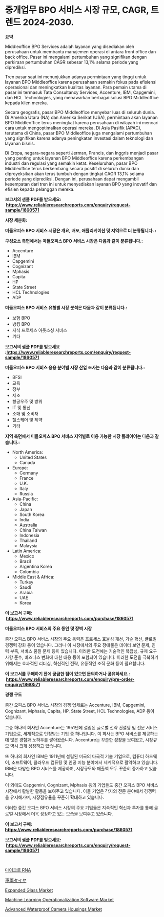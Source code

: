 <p><h1>중개업무 BPO 서비스 시장 규모, CAGR, 트렌드 2024-2030.</h1></p><p><strong>요약</strong></p>
<p><p>Middleoffice BPO Services adalah layanan yang disediakan oleh perusahaan untuk membantu manajemen operasi di antara front office dan back office. Pasar ini mengalami pertumbuhan yang signifikan dengan perkiraan pertumbuhan CAGR sebesar 13,1% selama periode yang diprediksi.</p><p>Tren pasar saat ini menunjukkan adanya permintaan yang tinggi untuk layanan BPO Middleoffice karena perusahaan semakin fokus pada efisiensi operasional dan meningkatkan kualitas layanan. Para pemain utama di pasar ini termasuk Tata Consultancy Services, Accenture, IBM, Capgemini, dan HCL Technologies, yang menawarkan berbagai solusi BPO Middleoffice kepada klien mereka.</p><p>Secara geografis, pasar BPO Middleoffice menyebar luas di seluruh dunia. Di Amerika Utara (NA) dan Amerika Serikat (USA), permintaan akan layanan BPO Middleoffice terus meningkat karena perusahaan di wilayah ini mencari cara untuk mengoptimalkan operasi mereka. Di Asia Pasifik (APAC), terutama di China, pasar BPO Middleoffice juga mengalami pertumbuhan yang signifikan karena adanya peningkatan investasi dalam teknologi dan layanan bisnis.</p><p>Di Eropa, negara-negara seperti Jerman, Prancis, dan Inggris menjadi pasar yang penting untuk layanan BPO Middleoffice karena perkembangan industri dan regulasi yang semakin ketat. Keseluruhan, pasar BPO Middleoffice terus berkembang secara positif di seluruh dunia dan diproyeksikan akan terus tumbuh dengan tingkat CAGR 13,1% selama periode yang diprediksi. Dengan ini, perusahaan dapat mengambil kesempatan dari tren ini untuk menyediakan layanan BPO yang inovatif dan efisien kepada pelanggan mereka.</p></p>
<p><strong>보고서의 샘플 PDF를 받으세요: &nbsp;<a href="https://www.reliableresearchreports.com/enquiry/request-sample/1860571">https://www.reliableresearchreports.com/enquiry/request-sample/1860571</a></strong></p>
<p><strong>시장 세분화:</strong></p>
<p><strong> 미들오피스 BPO 서비스 시장은 개요, 배포, 애플리케이션 및 지역으로 더 분류됩니다. :</strong></p>
<p><strong>구성요소 측면에서는 미들오피스 BPO 서비스 시장은 다음과 같이 분류됩니다.:</strong></p>
<p><ul><li>Accenture</li><li>IBM</li><li>Capgemini</li><li>Cognizant</li><li>Mphasis</li><li>Capita</li><li>HP</li><li>State Street</li><li>HCL Technologies</li><li>ADP</li></ul></p>
<p><strong> 미들오피스 BPO 서비스 유형별 시장 분석은 다음과 같이 분류됩니다.:</strong></p>
<p><ul><li>보험 BPO</li><li>뱅킹 BPO</li><li>지식 프로세스 아웃소싱 서비스</li><li>기타</li></ul></p>
<p><strong>보고서의 샘플 PDF를 받으세요 :<a href="https://www.reliableresearchreports.com/enquiry/request-sample/1860571">https://www.reliableresearchreports.com/enquiry/request-sample/1860571</a></strong></p>
<p><strong> 미들오피스 BPO 서비스 응용 분야별 시장 산업 조사는 다음과 같이 분류됩니다.:</strong></p>
<p><ul><li>BFSI</li><li>교육</li><li>정부</li><li>제조</li><li>항공우주 및 방위</li><li>IT 및 통신</li><li>소매 및 소비재</li><li>헬스케어 및 제약</li><li>기타</li></ul></p>
<p><strong>지역 측면에서 미들오피스 BPO 서비스 지역별로 이용 가능한 시장 플레이어는 다음과 같습니다.:</strong></p>
<p><ul>
    <li>
        North America:
        <ul>
            <li>United States</li>
            <li>Canada</li>
        </ul>
    </li>
    <li>
        Europe:
        <ul>
            <li>Germany</li>
            <li>France</li>
            <li>U.K.</li>
            <li>Italy</li>
            <li>Russia</li>
        </ul>
    </li>
    <li>
        Asia-Pacific:
        <ul>
            <li>China</li>
            <li>Japan</li>
            <li>South Korea</li>
            <li>India</li>
            <li>Australia</li>
            <li>China Taiwan</li>
            <li>Indonesia</li>
            <li>Thailand</li>
            <li>Malaysia</li>
        </ul>
    </li>
    <li>
        Latin America:
        <ul>
            <li>Mexico</li>
            <li>Brazil</li>
            <li>Argentina Korea</li>
            <li>Colombia</li>
        </ul>
    </li>
    <li>
        Middle East & Africa:
        <ul>
            <li>Turkey</li>
            <li>Saudi</li>
            <li>Arabia</li>
            <li>UAE</li>
            <li>Korea</li>
        </ul>
    </li>
    </ul></p>
<p><strong>이 보고서 구매: &nbsp;<a href="https://www.reliableresearchreports.com/purchase/1860571">https://www.reliableresearchreports.com/purchase/1860571</a></strong></p>
<p><strong>미들오피스 BPO 서비스의 주요 동인 및 장벽 시장</strong></p>
<p><p>중간 오피스 BPO 서비스 시장의 주요 동력은 프로세스 효율성 개선, 기술 혁신, 글로벌 경쟁력 강화 등이 있습니다. 그러나 이 시장에서의 주요 장애물은 데이터 보안 문제, 인력 부족, 서비스 품질 문제 등이 있습니다. 이러한 도전에는 기술적인 복잡성, 규제 요구 사항 준수, 비즈니스 변화에 대한 대응 등이 포함되어 있습니다. 이러한 도전을 극복하기 위해서는 효과적인 리더십, 혁신적인 전략, 유동적인 조직 문화 등이 필요합니다.</p></p>
<p><strong>이 보고서를 구매하기 전에 궁금한 점이 있으면 문의하거나 공유하세요.: &nbsp;<a href="https://www.reliableresearchreports.com/enquiry/pre-order-enquiry/1860571">https://www.reliableresearchreports.com/enquiry/pre-order-enquiry/1860571</a></strong></p>
<p><strong>경쟁 구도</strong></p>
<p><p>중간 오피스 BPO 서비스 시장의 경쟁 업체로는 Accenture, IBM, Capgemini, Cognizant, Mphasis, Capita, HP, State Street, HCL Technologies, ADP 등이 있습니다. </p><p>그중 하나의 회사인 Accenture는 1951년에 설립된 글로벌 전략 컨설팅 및 전문 서비스 기업으로, 세계적으로 인정받는 기업 중 하나입니다. 이 회사는 BPO 서비스를 제공하는 데 많은 경험과 노하우를 쌓아왔습니다. Accenture는 꾸준한 성장을 보여왔고, 시장규모 역시 크게 성장하고 있습니다.</p><p>또 하나의 회사인 IBM은 1911년에 설립된 미국의 다국적 기술 기업으로, 컴퓨터 하드웨어, 소프트웨어, 클라우드 컴퓨팅 및 인공 지능 분야에서 세계적으로 활약하고 있습니다. IBM은 다양한 BPO 서비스를 제공하며, 시장규모와 매출액 모두 꾸준히 증가하고 있습니다.</p><p>이 외에도 Capgemini, Cognizant, Mphasis 등의 기업들도 중간 오피스 BPO 서비스 시장에서 활발한 활동을 보여주고 있습니다. 이들 기업은 각자의 전문 분야에서 경쟁력을 유지해가며, 시장점유율을 꾸준히 확대하고 있습니다.</p><p>이러한 중간 오피스 BPO 서비스 시장의 주요 기업들은 지속적인 혁신과 투자를 통해 글로벌 시장에서 더욱 성장하고 있는 모습을 보여주고 있습니다.</p></p>
<p><strong>이 보고서 구매: &nbsp; <a href="https://www.reliableresearchreports.com/purchase/1860571">https://www.reliableresearchreports.com/purchase/1860571</a></strong></p>
<p><strong>보고서의 샘플 PDF를 받으세요: &nbsp;<a href="https://www.reliableresearchreports.com/enquiry/request-sample/1860571">https://www.reliableresearchreports.com/enquiry/request-sample/1860571</a></strong><strong></strong></p>
<p>&nbsp;</p>
<p><p><a href="https://github.com/vs019sa3m8x/Market-Research-Report-List-1/blob/main/8192737192843.md">마이크로 RNA</a></p><p><a href="https://github.com/oqxogxyvqe90775/Market-Research-Report-List-1/blob/main/9750998193078.md">車両タイヤ</a></p><p><a href="https://github.com/gulaimolin/Market-Research-Report-List-3/blob/main/expanded-glass-market.md">Expanded Glass Market</a></p><p><a href="https://issuu.com/reportprime-2/docs/machine-learning-operationalization-software-marke">Machine Learning Operationalization Software Market</a></p><p><a href="https://issuu.com/reportprime-2/docs/advanced-waterproof-camera-housings-market-size-20">Advanced Waterproof Camera Housings Market</a></p></p>